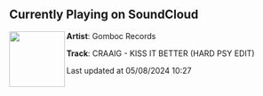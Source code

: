 ## Currently Playing on SoundCloud

[<img align="left" width="100" src="https://i1.sndcdn.com/artworks-g8eIJemoCUlSMBdA-Yh3cDg-t500x500.jpg">](https://soundcloud.com/gombocrec/craaig-kiss-it-better-hard-psy-edit?in=saxurn/sets/tmp)

**Artist**: Gomboc Records 

**Track**: CRAAIG - KISS IT BETTER (HARD PSY EDIT)

Last updated at 05/08/2024 10:27
